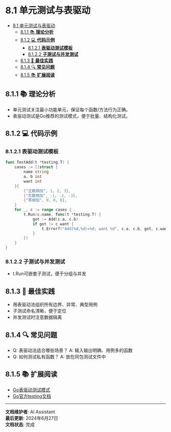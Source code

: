 # 8.1 单元测试与表驱动

<!-- TOC START -->
- [8.1 单元测试与表驱动](#81-单元测试与表驱动)
  - [8.1.1 📚 **理论分析**](#811--理论分析)
  - [8.1.2 💻 **代码示例**](#812--代码示例)
    - [8.1.2.1 **表驱动测试模板**](#8121-表驱动测试模板)
    - [8.1.2.2 **子测试与并发测试**](#8122-子测试与并发测试)
  - [8.1.3 🎯 **最佳实践**](#813--最佳实践)
  - [8.1.4 🔍 **常见问题**](#814--常见问题)
  - [8.1.5 📚 **扩展阅读**](#815--扩展阅读)
<!-- TOC END -->

## 8.1.1 📚 **理论分析**

- 单元测试关注最小功能单元，保证每个函数/方法行为正确。
- 表驱动测试是Go推荐的测试模式，便于批量、结构化测试。

## 8.1.2 💻 **代码示例**

### 8.1.2.1 **表驱动测试模板**

```go
func TestAdd(t *testing.T) {
    cases := []struct {
        name string
        a, b int
        want int
    }{
        {"正数相加", 1, 2, 3},
        {"负数相加", -1, -2, -3},
        {"零相加", 0, 0, 0},
    }
    for _, c := range cases {
        t.Run(c.name, func(t *testing.T) {
            got := Add(c.a, c.b)
            if got != c.want {
                t.Errorf("Add(%d,%d)=%d; want %d", c.a, c.b, got, c.want)
            }
        })
    }
}
```

### 8.1.2.2 **子测试与并发测试**

- t.Run可嵌套子测试，便于分组与并发

## 8.1.3 🎯 **最佳实践**

- 用表驱动法组织所有边界、异常、典型用例
- 子测试命名清晰，便于定位
- 并发测试时注意数据隔离

## 8.1.4 🔍 **常见问题**

- Q: 表驱动法适合哪些场景？
  A: 输入输出明确、用例多的函数
- Q: 如何测试私有函数？
  A: 放在同包测试文件中

## 8.1.5 📚 **扩展阅读**

- [Go表驱动测试模式](https://geektutu.com/post/hpg-golang-table-driven.html)
- [Go官方testing文档](https://golang.org/pkg/testing/)

---

**文档维护者**: AI Assistant  
**最后更新**: 2024年6月27日  
**文档状态**: 完成
